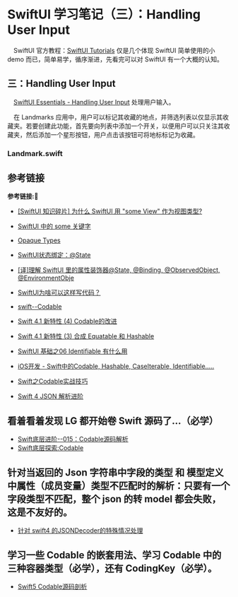 # SwiftUI 学习笔记（三）：Handling User Input

&emsp;SwiftUI 官方教程：[SwiftUI Tutorials](https://developer.apple.com/tutorials/swiftui) 仅是几个体现 SwiftUI 简单使用的小 demo 而已，简单易学，循序渐进，先看完可以对 SwiftUI 有一个大概的认知。

## 三：Handling User Input

&emsp;[SwiftUI Essentials - Handling User Input](https://developer.apple.com/tutorials/swiftui/handling-user-input) 处理用户输入。

&emsp;在 Landmarks 应用中，用户可以标记其收藏的地点，并筛选列表以仅显示其收藏夹。若要创建此功能，首先要向列表中添加一个开关，以便用户可以只关注其收藏夹，然后添加一个星形按钮，用户点击该按钮可将地标标记为收藏。

### Landmark.swift



## 参考链接
**参考链接:🔗**
+ [[SwiftUI 知识碎片] 为什么 SwiftUI 用 "some View" 作为视图类型?](https://zhuanlan.zhihu.com/p/105213050)
+ [SwiftUI 中的 some 关键字](https://www.jianshu.com/p/6eef60ab14bc)
+ [Opaque Types](https://docs.swift.org/swift-book/LanguageGuide/OpaqueTypes.html)
+ [SwiftUI状态绑定：@State](https://www.jianshu.com/p/46cbe061c8f5)
+ [[译]理解 SwiftUI 里的属性装饰器@State, @Binding, @ObservedObject, @EnvironmentObje](https://www.cnblogs.com/xiaoniuzai/p/11417123.html)
+ [SwiftUI为啥可以这样写代码？](https://blog.csdn.net/studying_ios/article/details/104833278)


+ [swift--Codable](https://www.jianshu.com/p/3aab46dcd339)
+ [Swift 4.1 新特性 (4) Codable的改进](https://www.jianshu.com/p/8292ab49d492)
+ [Swift 4.1 新特性 (3) 合成 Equatable 和 Hashable](https://www.jianshu.com/p/2aa31c90abbd)
+ [SwiftUI 基础之06 Identifiable 有什么用](https://www.jianshu.com/p/69a9f2f88782)
+ [iOS开发 - Swift中的Codable, Hashable, CaseIterable, Identifiable.....](https://www.jianshu.com/p/06c993c5ad89)
+ [Swift之Codable实战技巧](https://zhuanlan.zhihu.com/p/50043306)
+ [Swift 4 JSON 解析进阶](https://blog.csdn.net/weixin_33962923/article/details/88986627)

## 看着看着发现 LG 都开始卷 Swift 源码了...（必学）
+ [Swift底层进阶--015：Codable源码解析](https://www.jianshu.com/p/9302f7bac319)
+ [Swift底层探索:Codable](https://www.jianshu.com/p/d591bd7f53ac)

## 针对当返回的 Json 字符串中字段的类型 和 模型定义中属性（成员变量）类型不匹配时的解析：只要有一个字段类型不匹配，整个 json 的转 model 都会失败，这是不友好的。
+ [针对 swift4 的JSONDecoder的特殊情况处理](https://www.jianshu.com/p/51c219092290)

## 学习一些 Codable 的嵌套用法、学习 Codable 中的三种容器类型（必学），还有 CodingKey（必学）。

+ [Swift5 Codable源码剖析](https://www.jianshu.com/nb/3595319)
